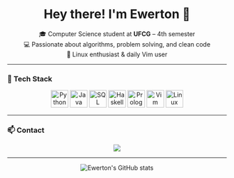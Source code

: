 <h1 align="center">Hey there! I'm Ewerton 👋</h1>

<p align="center">
  🎓 Computer Science student at <strong>UFCG</strong> – 4th semester<br>
  💻 Passionate about algorithms, problem solving, and clean code<br>
  🐧 Linux enthusiast & daily Vim user
</p>

---

### 🚀 Tech Stack

<p align="center">
  <img src="https://cdn.jsdelivr.net/gh/devicons/devicon/icons/python/python-original.svg" title="Python" alt="Python" width="40" height="40"/>
  <img src="https://cdn.jsdelivr.net/gh/devicons/devicon/icons/java/java-original.svg" title="Java" alt="Java" width="40" height="40"/>
  <img src="https://cdn.jsdelivr.net/gh/devicons/devicon/icons/mysql/mysql-original.svg" title="SQL" alt="SQL" width="40" height="40"/>
  <img src="https://cdn.jsdelivr.net/gh/devicons/devicon/icons/haskell/haskell-original.svg" title="Haskell" alt="Haskell" width="40" height="40"/>
  <img src="https://upload.wikimedia.org/wikipedia/commons/8/87/SWI_Prolog_logo.png" title="Prolog" alt="Prolog" width="40" height="40"/>
  <img src="https://cdn.jsdelivr.net/gh/devicons/devicon/icons/vim/vim-original.svg" title="Vim" alt="Vim" width="40" height="40"/>
  <img src="https://cdn.jsdelivr.net/gh/devicons/devicon/icons/linux/linux-original.svg" title="Linux" alt="Linux" width="40" height="40"/>
</p>

---

### 📫 Contact

<p align="center">
  <a href="mailto:teusemail@email.com"><img src="https://img.shields.io/badge/-Email-%23333?style=flat-square&logo=gmail&logoColor=white"/></a>
</p>

---

<p align="center">
  <img src="https://github-readme-stats.vercel.app/api?username=teuuseraqui&show_icons=true&theme=tokyonight&hide=issues&count_private=true" alt="Ewerton's GitHub stats"/>
</p>
